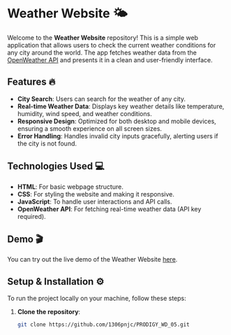 # Weather Website 🌤️

Welcome to the **Weather Website** repository! This is a simple web application that allows users to check the current weather conditions for any city around the world. The app fetches weather data from the [OpenWeather API](https://openweathermap.org/api) and presents it in a clean and user-friendly interface.

## Features 🔥
- **City Search**: Users can search for the weather of any city.
- **Real-time Weather Data**: Displays key weather details like temperature, humidity, wind speed, and weather conditions.
- **Responsive Design**: Optimized for both desktop and mobile devices, ensuring a smooth experience on all screen sizes.
- **Error Handling**: Handles invalid city inputs gracefully, alerting users if the city is not found.

## Technologies Used 💻
- **HTML**: For basic webpage structure.
- **CSS**: For styling the website and making it responsive.
- **JavaScript**: To handle user interactions and API calls.
- **OpenWeather API**: For fetching real-time weather data (API key required).

## Demo 🎬
You can try out the live demo of the Weather Website [here](https://1306pnjc.github.io/PRODIGY_WD_05/).

## Setup & Installation ⚙️

To run the project locally on your machine, follow these steps:

1. **Clone the repository**:
   ```bash
   git clone https://github.com/1306pnjc/PRODIGY_WD_05.git

